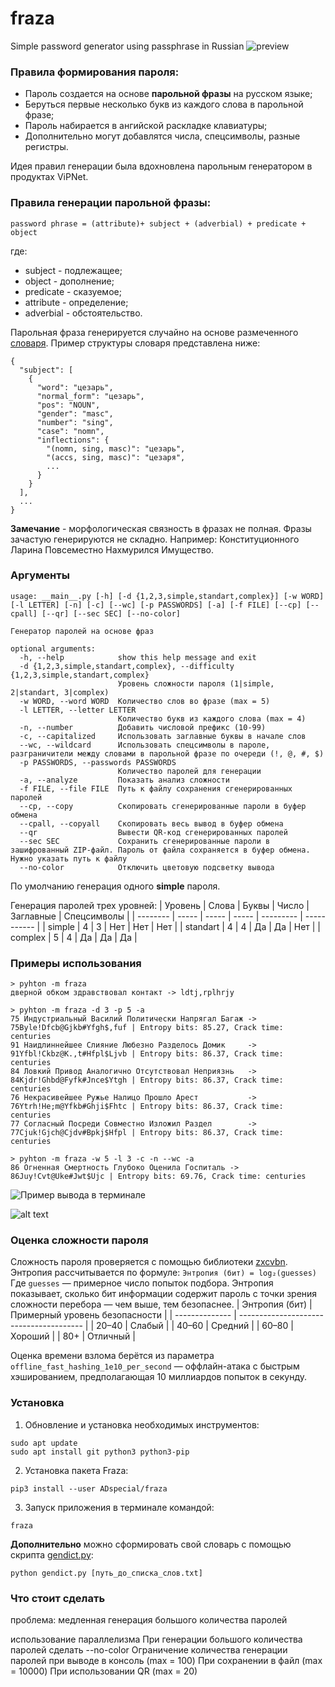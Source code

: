 # fraza

Simple password generator using passphrase in Russian
![preview](media/preview.png)

### Правила формирования пароля:

- Пароль создается на основе **парольной фразы** на русском языке;
- Беруться первые несколько букв из каждого слова в парольной фразе;
- Пароль набирается в ангийской раскладке клавиатуры;
- Дополнительно могут добавлятся числа, спецсимволы, разные регистры.

Идея правил генерации была вдохновлена парольным генератором в продуктах ViPNet.

### Правила генерации парольной фразы:

`password phrase = (attribute)+ subject + (adverbial) + predicate + object`

где:

- subject - подлежащее;
- object - дополнение;
- predicate - сказуемое;
- attribute - определение;
- adverbial - обстоятельство.

Парольная фраза генерируется случайно на основе размеченного [словаря](tagged_words_full.json). Пример структуры словаря представлена ниже:

```
{
  "subject": [
    {
      "word": "цезарь",
      "normal_form": "цезарь",
      "pos": "NOUN",
      "gender": "masc",
      "number": "sing",
      "case": "nomn",
      "inflections": {
        "(nomn, sing, masc)": "цезарь",
        "(accs, sing, masc)": "цезаря",
        ...
      }
    }
  ],
  ...
}
```

**Замечание** - морфологическая связность в фразах не полная. Фразы зачастую генерируются не складно. Например: Конституционного Ларина Повсеместно Нахмурился Имущество.

### Аргументы

```
usage: __main__.py [-h] [-d {1,2,3,simple,standart,complex}] [-w WORD] [-l LETTER] [-n] [-c] [--wc] [-p PASSWORDS] [-a] [-f FILE] [--cp] [--cpall] [--qr] [--sec SEC] [--no-color]

Генератор паролей на основе фраз

optional arguments:
  -h, --help            show this help message and exit
  -d {1,2,3,simple,standart,complex}, --difficulty {1,2,3,simple,standart,complex}
                        Уровень сложности пароля (1|simple, 2|standart, 3|complex)
  -w WORD, --word WORD  Количество слов во фразе (max = 5)
  -l LETTER, --letter LETTER
                        Количество букв из каждого слова (max = 4)
  -n, --number          Добавить числовой префикс (10-99)
  -c, --capitalized     Использовать заглавные буквы в начале слов
  --wc, --wildcard      Использовать спецсимволы в пароле, разграничители между словами в парольной фразе по очереди (!, @, #, $)
  -p PASSWORDS, --passwords PASSWORDS
                        Количество паролей для генерации
  -a, --analyze         Показать анализ сложности
  -f FILE, --file FILE  Путь к файлу сохранения сгенерированных паролей
  --cp, --copy          Скопировать сгенерированные пароли в буфер обмена
  --cpall, --copyall    Скопировать весь вывод в буфер обмена
  --qr                  Вывести QR-код сгенерированных паролей
  --sec SEC             Сохранить сгенерированные пароли в зашифрованный ZIP-файл. Пароль от файла сохраняется в буфер обмена. Нужно указать путь к файлу
  --no-color            Отключить цветовую подсветку вывода
```

По умолчанию генерация одного **simple** пароля.

Генерация паролей трех уровней:
| Уровень | Слова | Буквы | Число | Заглавные | Спецсимволы |
| -------- | ----- | ----- | ----- | --------- | ----------- |
| simple | 4 | 3 | Нет | Нет | Нет |
| standart | 4 | 4 | Да | Да | Нет |
| complex | 5 | 4 | Да | Да | Да |

### Примеры использования

```
> pyhton -m fraza
дверной обком здравствовал контакт -> ldtj,rplhrjy

> pyhton -m fraza -d 3 -p 5 -a
75 Индустриальный Василий Политически Напрягал Багаж -> 75Byle!Dfcb@Gjkb#Yfgh$,fuf | Entropy bits: 85.27, Crack time: centuries
91 Наидлиннейшее Слияние Любезно Разделось Домик     -> 91Yfbl!Ckbz@K.,t#Hfpl$Ljvb | Entropy bits: 86.37, Crack time: centuries
84 Ловкий Привод Аналогично Отсутствовал Неприязнь   -> 84Kjdr!Ghbd@Fyfk#Jnce$Ytgh | Entropy bits: 86.37, Crack time: centuries
76 Некрасивейшее Ружье Налицо Прошло Арест           -> 76Ytrh!He;m@Yfkb#Ghji$Fhtc | Entropy bits: 86.37, Crack time: centuries
77 Согласный Посреди Совместно Изложил Раздел        -> 77Cjuk!Gjch@Cjdv#Bpkj$Hfpl | Entropy bits: 86.37, Crack time: centuries

> pyhton -m fraza -w 5 -l 3 -c -n --wc -a
86 Огненная Смертность Глубоко Оценила Госпиталь -> 86Juy!Cvt@Uke#Jwt$Ujc | Entropy bits: 69.76, Crack time: centuries
```

![Пример вывода в терминале](media/image_1.png)

![alt text](media/image_2.png)

### Оценка сложности пароля

Сложность пароля проверяется с помощью библиотеки [zxcvbn](https://github.com/dropbox/zxcvbn.git).
Энтропия рассчитывается по формуле: `Энтропия (бит) = log₂(guesses)`
Где `guesses` — примерное число попыток подбора.
Энтропия показывает, сколько бит информации содержит пароль с точки зрения сложности перебора — чем выше, тем безопаснее.
| Энтропия (бит) | Примерный уровень безопасности |
| -------------- | --------------------------------------- |
| 20–40 | Слабый |
| 40–60 | Средний |
| 60–80 | Хороший |
| 80+ | Отличный |

Оценка времени взлома берётся из параметра `offline_fast_hashing_1e10_per_second` — оффлайн-атака с быстрым хэшированием, предполагающая 10 миллиардов попыток в секунду.

### Установка

1. Обновление и установка необходимых инструментов:

```
sudo apt update
sudo apt install git python3 python3-pip
```

2. Установка пакета Fraza:

```
pip3 install --user ADspecial/fraza
```

3. Запуск приложения в терминале командой:

```
fraza
```

**Дополнительно** можно сформировать свой словарь с помощью скрипта [gendict.py](gendict.py):

```
python gendict.py [путь_до_списка_слов.txt]
```

### Что стоит сделать

проблема: медленная генерация большого количества паролей

использование параллелизма
При генерации большого количества паролей сделать --no-color
Ограничение количества генерации паролей при выводе в консоль (max = 100)
При сохранении в файл (max = 10000)
При использовании QR (max = 20)

